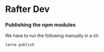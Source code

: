 Rafter Dev
==========  

### Publishing the npm modules
We have to run the following manually in a cli:
```
lerna publish
```
